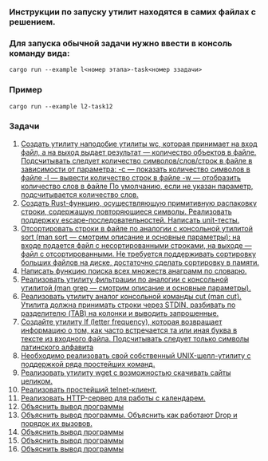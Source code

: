 ### Инструкции по запуску утилит находятся в самих файлах с решением. 
### Для запуска обычной задачи нужно ввести в консоль команду вида:
```shell
cargo run --example l<номер этапа>-task<номер ззадачи>
```

### Пример
```shell
cargo run --example l2-task12
```

### Задачи
1. [Создать утилиту наподобие утилиты wc, которая принимает на вход файл, а на выход выдает результат — количество объектов в файле. Подсчитывать следует количество символов/слов/строк в файле в зависимости от параметра:
   -с — показать количество символов в файле
   -l — вывести количество строк в файле
-w — отобразить количество слов в файле
   По умолчанию, если не указан параметр, подсчитывается количество слов.](src/task1.rs)
2. [Создать Rust-функцию, осуществляющую примитивную распаковку строки, содержащую повторяющиеся символы. Реализовать поддержку escape-последовательностей. Написать unit-тесты.](src/task2.rs)
3. [Отсортировать строки в файле по аналогии с консольной утилитой sort (man sort — смотрим описание и основные параметры): на входе подается файл с несортированными строками, на выходе — файл с отсортированными. Не требуется поддерживать сортировку больших файлов на диске, достаточно сделать сортировку в памяти.](src/task3.rs)
4. [Написать функцию поиска всех множеств анаграмм по словарю.](src/task4.rs)
5. [Реализовать утилиту фильтрации по аналогии с консольной утилитой (man grep — смотрим описание и основные параметры).](src/task5.rs)
6. [Реализовать утилиту аналог консольной команды cut (man cut). Утилита должна принимать строки через STDIN, разбивать по разделителю (TAB) на колонки и выводить запрошенные.](src/task6.rs)
7. [Создайте утилиту lf (letter frequency), которая возвращает информацию о том, как часто встречается та или иная буква в тексте из входного файла. Подсчитывать следует только символы латинского алфавита](src/task7.rs)
8. [Необходимо реализовать свой собственный UNIX-шелл-утилиту с поддержкой ряда простейших команд.](src/task8.rs)
9. [Реализовать утилиту wget с возможностью скачивать сайты целиком.](src/task9.rs)
10. [Реализовать простейший telnet-клиент.](src/task10.rs)
11. [Реализовать HTTP-сервер для работы с календарем.](src/task11)
12. [Объяснить вывод программы](src/task12.rs)
13. [Объяснить вывод программы. Объяснить как работают Drop и порядок их вызовов.](src/task13.rs)
14. [Объяснить вывод программы](src/task14.rs)
15. [Объяснить вывод программы](src/task15.rs)
16. [Объяснить вывод программы](src/task16.rs)